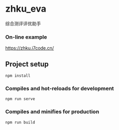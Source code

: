 # zhku_eva

综合测评评优助手

### On-line example

https://zhku.i7code.cn/

## Project setup
```
npm install
```

### Compiles and hot-reloads for development
```
npm run serve
```

### Compiles and minifies for production
```
npm run build
```
